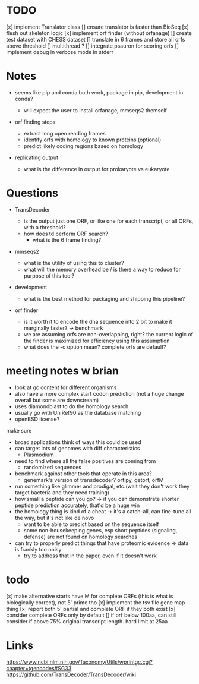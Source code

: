  
# TODO
[x] implement Translator class
    [] ensure translator is faster than BioSeq 
[x] flesh out skeleton logic
[x] implement orf finder (without orfanage)
    [] create test dataset with CHESS dataset
    [] translate in 6 frames and store all orfs above threshold
    [] multithread ? 
[] integrate psauron for scoring orfs
[] implement debug in verbose mode in stderr

# Notes
- seems like pip and conda both work, package in pip, development in conda?
    - will expect the user to install orfanage, mmseqs2 themself

- orf finding steps:
    - extract long open reading frames
    - identify orfs with homology to known proteins (optional)
    - predict likely coding regions based on homology

- replicating output
    - what is the difference in output for prokaryote vs eukaryote
    

# Questions
- TransDecoder
    - is the output just one ORF, or like one for each transcript, or all ORFs, with a threshold?
    - how does td perform ORF search? 
        - what is the 6 frame finding? 

- mmseqs2
    - what is the utility of using this to cluster?
    - what will the memory overhead be / is there a way to reduce for purpose of this tool? 

- development
    - what is the best method for packaging and shipping this pipeline?

- orf finder
    - is it worth it to encode the dna sequence into 2 bit to make it marginally faster? -> benchmark
    - we are assuming orfs are non-overlapping, right? the current logic of the finder is maximized for efficiency using this assumption
    - what does the -c option mean? complete orfs are default?

# meeting notes w brian

- look at gc content for different organisms 
- also have a more complex start codon prediction (not a huge change overall but some are downstream)
- uses diamondblast to do the homology search
- usually go with UniRef90 as the database matching
- openBSD license?

make sure
- broad applications think of ways this could be used
- can target lots of genomes with diff characteristics
    - Plasmodium
- need to find where all the false positives are coming from
    - randomized sequences
- benchmark against other tools that operate in this area?
    - genemark's version of transdecoder? orfipy, getorf, orfM
- run something like glimmer and prodigal, etc.(wait they don't work they target bacteria and they need training)
- how small a peptide can you go? -> if you can demonstrate shorter peptide prediction accurately, that'd be a huge win
- the homology thing is kind of a cheat -> it's a catch-all, can fine-tune all the way, but it's not like de novo
    - want to be able to predict based on the sequence itself
    - some non-housekeeping genes, esp short peptides (signaling, defense) are not found on homology searches
- can try to properly predict things that have proteomic evidence -> data is frankly too noisy
    - try to address that in the paper, even if it doesn't work

# todo
[x] make alternative starts have M for complete ORFs (this is what is biologically correct), not 5' prime tho
[x] implement the tsv file gene map thing
[x] report both 5' partial and complete ORF if they both exist
[x] consider complete ORFs only by default
[] if orf below 100aa, can still consider if above 75% original transcript length. hard limit at 25aa


# Links
https://www.ncbi.nlm.nih.gov/Taxonomy/Utils/wprintgc.cgi?chapter=tgencodes#SG33
https://github.com/TransDecoder/TransDecoder/wiki